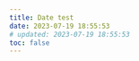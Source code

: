 ```yaml
---
title: Date test
date: 2023-07-19 18:55:53
# updated: 2023-07-19 18:55:53
toc: false
---
```


<TestFormatDate format="MMM d" />

<TestFormatDate format="MMM d, yyyy" />

<TestFormatDate date="2023-07-19T00:00:00+08:00" format="d MMM yyyy" />

<TestFormatDate date="1847-05-16T00:01:15.000Z" format="yyyy-MM-dd HH:mm:ss" />

<TestFormatDate format="EEEE, MMMM d, yyyy" />

<TestFormatDate format="EEEE, d MMMM yyyy" />

<TestFormatDate format="yyyyMMdd" />

<TestFormatDate format="yy/MM/dd" />

<TestFormatDate format="HH:mm:ss" />

<TestFormatDate format="h:mm a" />

<TestFormatDate format="hh 'o''clock' a, zzzz" />

<TestFormatDate format="K:mm a, z" />

<TestFormatDate date="2023-07-19T00:00:00+08:00" format="EEEE, d MMMM yyyy" />

<TestFormatDate id="text-time-format-1" date="2023-07-19T00:00:00+08:00" format="yyyyMMdd" :options="{ timeZone: 'Asia/Shanghai'  }" />

<TestFormatDate :date="1722589089" format="yyyyMMdd" />

<TestFormatDate id="text-time-format-2" date="2021.3.1 12:00" format="yyyyMMddHHmmss" :options="{ timeZone: 'Asia/Shanghai'  }" />

<TestFormatDate format="yyMMdd" />

<TestFormatDate date="2021/3/1 12:00" format="yyyy/MM/dd" />

<TestFormatDate id="text-time-format-3" date="2021-12-03 1:07:23" format="yyyy/MM/dd HH:mm" :options="{ timeZone: 'Asia/Shanghai'  }" />

<TestFormatDate format="X" />

<TestFormatDate format="x" />

<TestFormatDate date="2023-07-19 10:55:53Z" format="yyyy-MM-dd'T'HH:mm:ssXXX" />

<TestFormatDate format="yyyy-MM-dd'T'HH:mm:ss.SSSXXX" />

<TestFormatDate :date="1722589089" format="T" />

<TestFormatDate format="R" />

<TestFormatDate format="do" />

<TestFormatDate id="text-time-zone-1" date="2004-06-16T00:00:00+08:00" format="yyyy-MM-dd HH:mm:ssxxx zzz" timezone="Europe/Berlin" :options="{ timeZone: 'Europe/Berlin'  }" />

<TestFormatDate id="text-time-zone-2" date="2004-06-16 00:00:00" format="yyyy-MM-dd HH:mm:ssxxx zzz" timezone="Asia/Shanghai" :options="{ timeZone: 'Europe/Berlin'  }" />

<TestFormatDate id="text-time-zone-3" date="2004-06-16 00:00:00" format="yyyy-MM-dd HH:mm:ssxxx zzz" timezone="Asia/Shanghai" :options="{ timeZone: 'Asia/Shanghai'  }" />

<TestFormatDate id="text-time-zone-4" date="2004-06-16T00:00:00Z" format="yyyy-MM-dd HH:mm:ssxxx zzz" timezone="Asia/Shanghai" :options="{ timeZone: 'Europe/Berlin'  }" />

<TestFormatDate id="text-time-zone-5" date="2004-06-16 00:00:00" format="yyyy-MM-dd HH:mm:ssxxx zzz" timezone="Asia/Shanghai" :options="{ timeZone: 'Asia/Bangkok'  }" />

<TestFormatDate id="text-time-zone-6" date="2004-06-16 00:00:00" format="yyyy-MM-dd HH:mm:ssxxx zzz" timezone="Europe/Berlin" :options="{ timeZone: 'Asia/Shanghai'  }" />

<TestFormatDate id="text-time-zone-7" date="2004-06-16 00:00:00" format="yyyy-MM-dd HH:mm:ssxxx zzz" timezone="Europe/Berlin" :options="{ timeZone: 'Europe/Berlin'  }" />

<TestFormatDate id="text-time-zone-8" date="2004-06-16T00:00:00Z" format="yyyy-MM-dd HH:mm:ssxxx zzz" timezone="Europe/Berlin" :options="{ timeZone: 'Asia/Shanghai'  }" />
